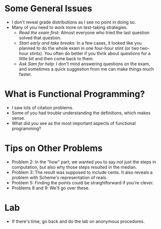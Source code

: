Some General Issues
===================
* I don't reveal grade distributions as I see no point in doing so.
* Many of you need to work more on test-taking strategies.  
    * *Read the exam first*: Almost everyone who tried the last 
    question solved that question.
    * *Start early and take breaks*: In a few cases, it looked like
    you planned to do the whole exam in one four-hour stint (or two two-hour
    stints).  You often do better if you think about questions for a little
    bit and then come back to them.
    * *Ask Sam for help*: I don't mind answering questions on the
    exam, and sometimes a quick suggestion from me can make things much
    faster.

What is Functional Programming?
===============================
* I saw lots of citation problems.
* Some of you had trouble understanding the definitions, which makes sense.
* What did you see as the most important aspects of functional programming?

Tips on Other Problems
======================
* Problem 2: In the "how" part, we wanted you to say not just the
  steps in computation, but also why those steps resulted in the median.
* Problem 3: The result was supposed to include cents.  It also reveals
  a problem with Scheme's representation of reals.
* Problem 5: Finding the points could be straightforward if you're clever.
* Problems 8 and 9: We'll go over these.

Lab
===
* If there's time, go back and do [](../Labs/anonymous-procedures-lab.html)the lab on anonymous procedures</a>.

